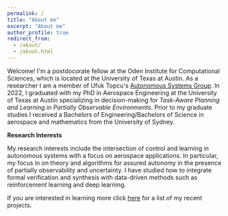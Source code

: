 ```yaml
---
permalink: /
title: "About me"
excerpt: "About me"
author_profile: true
redirect_from: 
  - /about/
  - /about.html
---
```




Welcome! I'm a postdocorate fellow at the Oden Institute for Computational Sciences, which is located at the University of Texas at Austin. As a researcher I am a member of Ufuk Topcu's [Autonomous Systems Group](https://oden.utexas.edu/research/centers-and-groups/autonomous-systems-group/). In 2022, I graduated with my PhD in Aerospace Engineering at the University of Texas at Austin specializing in decision-making for *Task-Aware Planning and Learning in Partially Observable Environments*. 
Prior to my graduate studies I received a Bachelors of Engineering/Bachelors of Science in aerospace and mathematics from the University of Sydney. 

**Research Interests**

My research interests include the intersection of control and learning in autonomous systems with a focus on aerospace applications. In particular, my focus in on theory and algorithms for assured autonomy in the presence of partially observability and uncertainty. I have studied how to integrate formal verification and synthesis with data-driven methods such as reinforcement learning and deep learning.

If you are interested in learning more click [here](projects.md) for a list of my recent projects.
